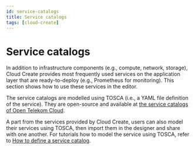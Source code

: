 ```yaml
---
id: service-catalogs
title: Service catalogs 
tags: [cloud-create]
---
```


# Service catalogs 
In addition to infrastructure components (e.g., compute, network, storage), Cloud Create provides most frequently used services on the application layer that are ready-to-deploy (e.g., Prometheus for monitoring). This section shows how to use these services in the editor.

The service catalogs are modelled using TOSCA (i.e., a YAML file definition of the service). They are open-source and available at [the service catalogs of Open Telekom Cloud](https://github.com/opentelekomcloud-blueprints/tosca-service-catalogs).

A part from the services provided by Cloud Create, users can also model their services using TOSCA, then import them in the designer and share with one another. For tutorials how to model the service using TOSCA, refer to [How to define a service catalog](https://docs.otc.t-systems.com/cloud-create/umn/tosca_tutorials/define.html#tosca-define-service-catalog).